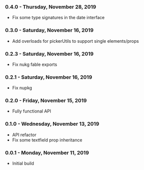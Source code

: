 ### 0.4.0 - Thursday, November 28, 2019
* Fix some type signatures in the date interface

### 0.3.0 - Saturday, November 16, 2019
* Add overloads for pickerUtils to support single elements/props

### 0.2.3 - Saturday, November 16, 2019
* Fix nukg fable exports

### 0.2.1 - Saturday, November 16, 2019
* Fix nupkg

### 0.2.0 - Friday, November 15, 2019
* Fully functional API

### 0.1.0 - Wednesday, November 13, 2019
* API refactor
* Fix some textfield prop inheritance

### 0.0.1 - Monday, November 11, 2019
* Initial build
